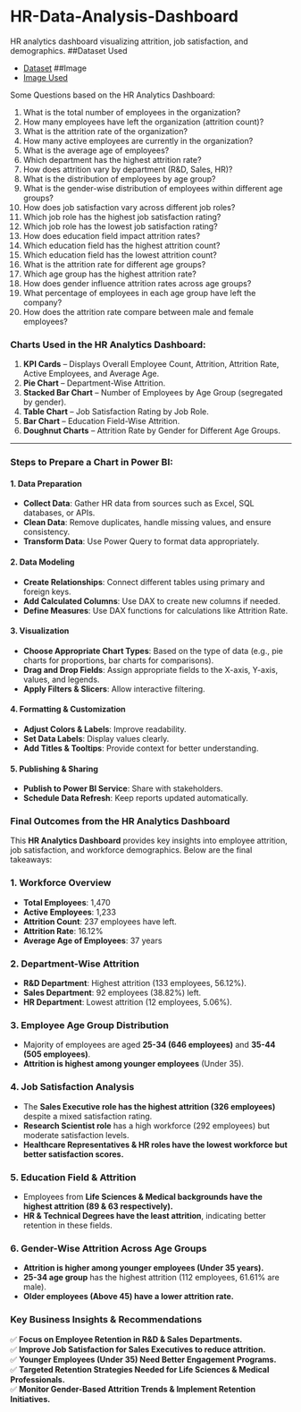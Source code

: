 # HR-Data-Analysis-Dashboard
HR analytics dashboard visualizing attrition, job satisfaction, and demographics.
##Dataset Used
- <a href="https://github.com/rgdeep/HR-Data-Analysis-Dashboard/blob/main/HR%20Data.xlsx">Dataset</a>
##Image
- <a href="https://github.com/rgdeep/HR-Data-Analysis-Dashboard/blob/main/HR%20Attrition%20Report.png">Image Used</a>

Some Questions based on the HR Analytics Dashboard:
1. What is the total number of employees in the organization?
2. How many employees have left the organization (attrition count)?
3. What is the attrition rate of the organization?
4. How many active employees are currently in the organization?
5. What is the average age of employees?
6. Which department has the highest attrition rate?
7. How does attrition vary by department (R&D, Sales, HR)?
8. What is the distribution of employees by age group?
9. What is the gender-wise distribution of employees within different age groups?
10. How does job satisfaction vary across different job roles?
11. Which job role has the highest job satisfaction rating?
12. Which job role has the lowest job satisfaction rating?
13. How does education field impact attrition rates?
14. Which education field has the highest attrition count?
15. Which education field has the lowest attrition count?
16. What is the attrition rate for different age groups?
17. Which age group has the highest attrition rate?
18. How does gender influence attrition rates across age groups?
19. What percentage of employees in each age group have left the company?
20. How does the attrition rate compare between male and female employees?

### **Charts Used in the HR Analytics Dashboard:**
1. **KPI Cards** – Displays Overall Employee Count, Attrition, Attrition Rate, Active Employees, and Average Age.
2. **Pie Chart** – Department-Wise Attrition.
3. **Stacked Bar Chart** – Number of Employees by Age Group (segregated by gender).
4. **Table Chart** – Job Satisfaction Rating by Job Role.
5. **Bar Chart** – Education Field-Wise Attrition.
6. **Doughnut Charts** – Attrition Rate by Gender for Different Age Groups.

---

### **Steps to Prepare a Chart in Power BI:**
#### **1. Data Preparation**
   - **Collect Data**: Gather HR data from sources such as Excel, SQL databases, or APIs.
   - **Clean Data**: Remove duplicates, handle missing values, and ensure consistency.
   - **Transform Data**: Use Power Query to format data appropriately.

#### **2. Data Modeling**
   - **Create Relationships**: Connect different tables using primary and foreign keys.
   - **Add Calculated Columns**: Use DAX to create new columns if needed.
   - **Define Measures**: Use DAX functions for calculations like Attrition Rate.

#### **3. Visualization**
   - **Choose Appropriate Chart Types**: Based on the type of data (e.g., pie charts for proportions, bar charts for comparisons).
   - **Drag and Drop Fields**: Assign appropriate fields to the X-axis, Y-axis, values, and legends.
   - **Apply Filters & Slicers**: Allow interactive filtering.

#### **4. Formatting & Customization**
   - **Adjust Colors & Labels**: Improve readability.
   - **Set Data Labels**: Display values clearly.
   - **Add Titles & Tooltips**: Provide context for better understanding.

#### **5. Publishing & Sharing**
   - **Publish to Power BI Service**: Share with stakeholders.
   - **Schedule Data Refresh**: Keep reports updated automatically.

### **Final Outcomes from the HR Analytics Dashboard**  

This **HR Analytics Dashboard** provides key insights into employee attrition, job satisfaction, and workforce demographics. Below are the final takeaways:  

### **1. Workforce Overview**
- **Total Employees**: 1,470  
- **Active Employees**: 1,233  
- **Attrition Count**: 237 employees have left.  
- **Attrition Rate**: 16.12%  
- **Average Age of Employees**: 37 years  

### **2. Department-Wise Attrition**
- **R&D Department**: Highest attrition (133 employees, 56.12%).  
- **Sales Department**: 92 employees (38.82%) left.  
- **HR Department**: Lowest attrition (12 employees, 5.06%).  

### **3. Employee Age Group Distribution**
- Majority of employees are aged **25-34 (646 employees)** and **35-44 (505 employees)**.  
- **Attrition is highest among younger employees** (Under 35).  

### **4. Job Satisfaction Analysis**
- The **Sales Executive role has the highest attrition (326 employees)** despite a mixed satisfaction rating.  
- **Research Scientist role** has a high workforce (292 employees) but moderate satisfaction levels.  
- **Healthcare Representatives & HR roles have the lowest workforce but better satisfaction scores.**  

### **5. Education Field & Attrition**
- Employees from **Life Sciences & Medical backgrounds have the highest attrition (89 & 63 respectively).**  
- **HR & Technical Degrees have the least attrition**, indicating better retention in these fields.  

### **6. Gender-Wise Attrition Across Age Groups**
- **Attrition is higher among younger employees (Under 35 years).**  
- **25-34 age group** has the highest attrition (112 employees, 61.61% are male).  
- **Older employees (Above 45) have a lower attrition rate.**  

### **Key Business Insights & Recommendations**
✅ **Focus on Employee Retention in R&D & Sales Departments.**  
✅ **Improve Job Satisfaction for Sales Executives to reduce attrition.**  
✅ **Younger Employees (Under 35) Need Better Engagement Programs.**  
✅ **Targeted Retention Strategies Needed for Life Sciences & Medical Professionals.**  
✅ **Monitor Gender-Based Attrition Trends & Implement Retention Initiatives.**  
